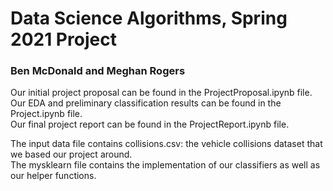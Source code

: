 # Data Science Algorithms, Spring 2021 Project 

### Ben McDonald and Meghan Rogers

Our initial project proposal can be found in the ProjectProposal.ipynb file.  
Our EDA and preliminary classification results can be found in the Project.ipynb file.  
Our final project report can be found in the ProjectReport.ipynb file.

The input data file contains collisions.csv: the vehicle collisions dataset that we based our project around.  
The mysklearn file contains the implementation of our classifiers as well as our helper functions. 
